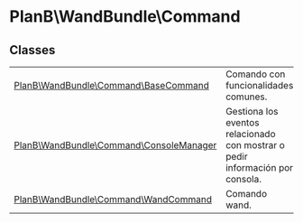 
                                                                                                                                            
    
# PlanB\WandBundle\Command



## Classes
| | |
| --- | --- |
| [PlanB\WandBundle\Command\BaseCommand](../../PlanB/WandBundle/Command/BaseCommand.md) | Comando con funcionalidades comunes. |
| [PlanB\WandBundle\Command\ConsoleManager](../../PlanB/WandBundle/Command/ConsoleManager.md) | Gestiona los eventos relacionado con mostrar o pedir información por consola. |
| [PlanB\WandBundle\Command\WandCommand](../../PlanB/WandBundle/Command/WandCommand.md) | Comando wand. |






                                                                                                                                                                                                                                                                                                                                                                                                            
    
                                                                                                                                                                                                                                                                             
                
